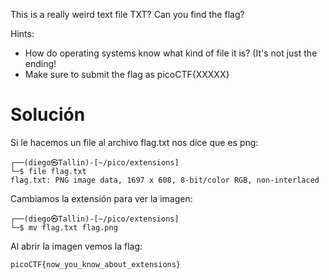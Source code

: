 This is a really weird text file TXT? Can you find the flag?

Hints:
- How do operating systems know what kind of file it is? (It's not just the ending!
- Make sure to submit the flag as picoCTF{XXXXX}

# Solución
Si le hacemos un file al archivo flag.txt nos dice que es png:
```
┌──(diego㉿Tallin)-[~/pico/extensions]
└─$ file flag.txt     
flag.txt: PNG image data, 1697 x 608, 8-bit/color RGB, non-interlaced
```
Cambiamos la extensión para ver la imagen:
```
┌──(diego㉿Tallin)-[~/pico/extensions]
└─$ mv flag.txt flag.png
```
Al abrir la imagen vemos la flag:
```
picoCTF{now_you_know_about_extensions}
```